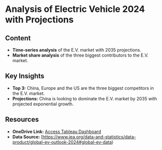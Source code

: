 # Analysis of Electric Vehicle 2024 with Projections

## Content

- **Time-series analysis** of the E.V. market with 2035 projections.
- **Market share analysis** of the three biggest contributors to the E.V. market.

## Key Insights

- **Top 3:** China, Europe and the US are the three biggest competitors in the E.V. market.
- **Projections:** China is looking to dominate the E.V. market by 2035 with projected exponential growth.

## Resources

- **OneDrive Link:**
  [Access Tableau Dashboard](https://public.tableau.com/app/profile/tristan.cross/viz/IEAGlobalEVData2024/EVSalesAccordingtoIEA)
- **Data Source:**
  [https://www.iea.org/data-and-statistics/data-product/global-ev-outlook-2024#global-ev-data)
